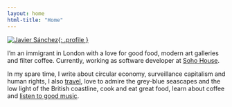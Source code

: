 ```yaml
---
layout: home
html-title: "Home"
---
```


[![Javier Sánchez](https://mastodon.me.uk/system/accounts/avatars/000/091/719/original/f9d0d717ab5e99d0.png?1573064449 "Javier Sánchez"){: .profile }](/about/)

I’m an immigrant in London with a love for good food, modern art galleries and filter coffee. Currently, working as software developer at [Soho House](https://www.sohohouse.com).

In my spare time, I write about circular economy, surveillance capitalism and human rights, I also [travel](https://www.javi.me.uk/categories/travels/), love to admire the grey-blue seascapes and the low light of the British coastline, cook and eat great food, learn about coffee and [listen to good music](https://bandcamp.com/donpotat).